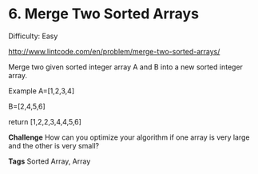 # 6. Merge Two Sorted Arrays 

Difficulty: Easy

http://www.lintcode.com/en/problem/merge-two-sorted-arrays/

Merge two given sorted integer array A and B into a new sorted integer array.

Example
A=[1,2,3,4]

B=[2,4,5,6]

return [1,2,2,3,4,4,5,6]

**Challenge**
How can you optimize your algorithm if one array is very large and the other is very small?

**Tags** 
Sorted Array, Array
